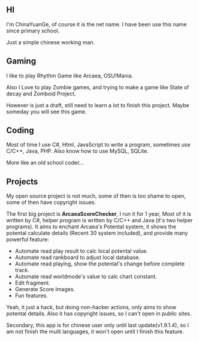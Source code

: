 ## HI
I'm ChinaYuanGe, of course it is the net name. I have been use this name since primary school.

Just a simple chinese working man.

## Gaming
I like to play Rhythm Game like Arcaea, OSU!Mania. 

Also I Love to play Zombie games, and trying to make a game like State of decay and Zomboid Project.

However is just a draft, still need to learn a lot to finish this project. Maybe someday you will see this game.

## Coding
Most of time I use C#, Html, JavaScript to write a program, sometimes use C/C++, Java, PHP. Also know how to use MySQL, SQLite.

More like an old school coder...

## Projects
My open source project is not much, some of then is too shame to open, some of then have copyright issues.

The first big project is **ArcaeaScoreChecker**, I run it for 1 year, Most of it is written by C#, helper program is written by C/C++ and Java (it's two helper programs). It aims to enchant Arcaea's Potental system, it shows the potental calculate details (Recent 30 system included), and provide many powerful feature:

- Automate read play result to calc local potental value.
- Automate read rankboard to adjust local database.
- Automate read playing, show the potental's change before complete track.
- Automate read worldmode's value to calc chart constant.
- Edit fragment.
- Generate Score Images.
- Fun features.

Yeah, it just a hack, but doing non-hacker actions, only aims to show potental details. Also it has copyright issues, so I can't open in public sites.

Secondary, this app is for chinese user only until last update(v1.9.1.4), so I am not finish the mulit languages, it won't open until I finish this feature.

